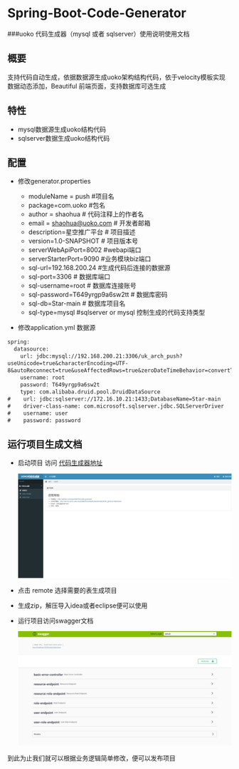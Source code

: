 # Spring-Boot-Code-Generator
###uoko 代码生成器（mysql 或者 sqlserver）使用说明使用文档

## 概要

支持代码自动生成，依据数据源生成uoko架构结构代码，依于velocity模板实现数据动态添加，Beautiful 前端页面，支持数据库可选生成

## 特性

-  mysql数据源生成uoko结构代码
-  sqlserver数据生成uoko结构代码

## 配置

 * 修改generator.properties
   * moduleName = push #项目名
   * package=com.uoko #包名
   * author = shaohua # 代码注释上的作者名
   * email = shaohua@uoko.com # 开发者邮箱
   * description=星空推广平台 # 项目描述
   * version=1.0-SNAPSHOT # 项目版本号
   * serverWebApiPort=8002 #webapi端口
   * serverStarterPort=9090  #业务模块biz端口
   * sql-url=192.168.200.24  #生成代码后连接的数据源
   * sql-port=3306  # 数据库端口
   * sql-username=root # 数据库连接账号
   * sql-password=T649yrgp9a6sw2tt  # 数据库密码
   * sql-db=Star-main   # 数据库项目名
   * sql-type=mysql #sqlserver or mysql  控制生成的代码支持类型

 * 修改application.yml 数据源

```
spring:
  datasource:
    url: jdbc:mysql://192.168.200.21:3306/uk_arch_push?useUnicode=true&characterEncoding=UTF-8&autoReconnect=true&useAffectedRows=true&zeroDateTimeBehavior=convertToNull&allowMultiQueries=true&useSSL=true
    username: root
    password: T649yrgp9a6sw2t
    type: com.alibaba.druid.pool.DruidDataSource
#    url: jdbc:sqlserver://172.16.10.21:1433;DatabaseName=Star-main
#    driver-class-name: com.microsoft.sqlserver.jdbc.SQLServerDriver
#    username: user
#    password: password
```
  ## 运行项目生成文档
   * 启动项目 访问 [代码生成器地址](http://127.0.0.1:8010)
   
      ![运行效果](/image/project.jpg "运行取出来的效果")
   * 点击 remote 选择需要的表生成项目
   * 生成zip，解压导入idea或者eclipse便可以使用
   * 运行项目访问swagger文档
   
      ![运行效果](/image/menu.saveimg.savepath20180615155226.jpg "生成代码运行的效果")
   
   
   到此为止我们就可以根据业务逻辑简单修改，便可以发布项目
